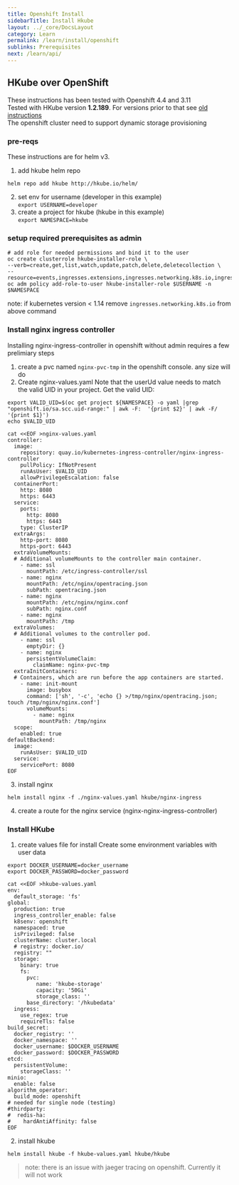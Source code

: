 ```yaml
---
title: Openshift Install
sidebarTitle: Install Hkube
layout: ../_core/DocsLayout
category: Learn
permalink: /learn/install/openshift
sublinks: Prerequisites
next: /learn/api/
---
```


## HKube over OpenShift
These instructions has been tested with Openshift 4.4 and 3.11  
Tested with HKube version **1.2.189**. For versions prior to that see [old instructions](./before_v1.2.189)  
The openshift cluster need to support dynamic storage provisioning

### pre-reqs
These instructions are for helm v3.  
1. add hkube helm repo
```console
helm repo add hkube http://hkube.io/helm/
```
2. set env for username (developer in this example)  
```export USERNAME=developer```
3. create a project for hkube (hkube in this example)  
```export NAMESPACE=hkube```  

### setup required prerequisites as admin
```console
# add role for needed permissions and bind it to the user 
oc create clusterrole hkube-installer-role \
--verb=create,get,list,watch,update,patch,delete,deletecollection \
--resource=events,ingresses.extensions,ingresses.networking.k8s.io,ingresses.extensions/status,ingresses.networking.k8s.io/status
oc adm policy add-role-to-user hkube-installer-role $USERNAME -n $NAMESPACE
```
note: if kubernetes version < 1.14 remove `ingresses.networking.k8s.io` from above command
### Install nginx ingress controller
Installing nginx-ingress-controller in openshift without admin requires a few prelimiary steps  

1. create a pvc named ```nginx-pvc-tmp``` in the openshift console. any size will do
2. Create nginx-values.yaml
Note that the userUd value needs to match the valid UID in your project. Get the valid UID:  
```console
export VALID_UID=$(oc get project ${NAMESPACE} -o yaml |grep "openshift.io/sa.scc.uid-range:" | awk -F:  '{print $2}' | awk -F/ '{print $1}')
echo $VALID_UID
```

```console
cat <<EOF >nginx-values.yaml
controller:
  image:
    repository: quay.io/kubernetes-ingress-controller/nginx-ingress-controller
    pullPolicy: IfNotPresent
    runAsUser: $VALID_UID
    allowPrivilegeEscalation: false
  containerPort:
    http: 8080
    https: 6443    
  service:
    ports:
      http: 8080
      https: 6443
    type: ClusterIP  
  extraArgs: 
    http-port: 8080
    https-port: 6443
  extraVolumeMounts: 
  # Additional volumeMounts to the controller main container.
    - name: ssl
      mountPath: /etc/ingress-controller/ssl
    - name: nginx
      mountPath: /etc/nginx/opentracing.json
      subPath: opentracing.json
    - name: nginx
      mountPath: /etc/nginx/nginx.conf
      subPath: nginx.conf
    - name: nginx
      mountPath: /tmp
  extraVolumes: 
  # Additional volumes to the controller pod.
    - name: ssl
      emptyDir: {}    
    - name: nginx
      persistentVolumeClaim:
        claimName: nginx-pvc-tmp
  extraInitContainers: 
  # Containers, which are run before the app containers are started.
    - name: init-mount
      image: busybox
      command: ['sh', '-c', 'echo {} >/tmp/nginx/opentracing.json; touch /tmp/nginx/nginx.conf']
      volumeMounts:
        - name: nginx
          mountPath: /tmp/nginx
  scope:
    enabled: true
defaultBackend:
  image:
    runAsUser: $VALID_UID
  service:
    servicePort: 8080 
EOF
```
3. install nginx

```console
helm install nginx -f ./nginx-values.yaml hkube/nginx-ingress
```
4. create a route for the nginx service (nginx-nginx-ingress-controller)

### Install HKube

1. create values file for install
Create some environment variables with user data
```console
export DOCKER_USERNAME=docker_username
export DOCKER_PASSWORD=docker_password
```

```console
cat <<EOF >hkube-values.yaml
env:
  default_storage: 'fs'
global:
  production: true
  ingress_controller_enable: false
  k8senv: openshift
  namespaced: true
  isPrivileged: false
  clusterName: cluster.local
  # registry: docker.io/
  registry: ""
  storage:
    binary: true
    fs:
      pvc: 
         name: 'hkube-storage'
         capacity: '50Gi'
         storage_class: ''
      base_directory: '/hkubedata'
  ingress:
    use_regex: true
    requireTls: false
build_secret:
  docker_registry: ''
  docker_namespace: ''
  docker_username: $DOCKER_USERNAME
  docker_password: $DOCKER_PASSWORD
etcd:
  persistentVolume:
    storageClass: ''
minio:
  enable: false
algorithm_operator:
  build_mode: openshift
# needed for single node (testing) 
#thirdparty:
#  redis-ha:
#    hardAntiAffinity: false
EOF
```

2. install hkube

```console
helm install hkube -f hkube-values.yaml hkube/hkube
```

> note: there is an issue with jaeger tracing on openshift. Currently it will not work
